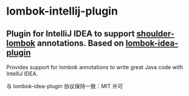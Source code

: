 lombok-intellij-plugin
======================

## Plugin for IntelliJ IDEA to support [shoulder-lombok](https://gitee.com/ChinaLym/shoulder-lombok) annotations. Based on [lombok-idea-plugin](https://github.com/mplushnikov/lombok-intellij-plugin)

Provides support for lombok annotations to write great Java code with IntelliJ IDEA.

与 lombok-idea-plugin 协议保持一致：MIT 许可

